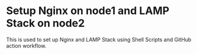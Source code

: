 # Setup Nginx on node1 and LAMP Stack on node2
This is used to set up Nginx and LAMP Stack using Shell Scripts and GitHub action workflow.
